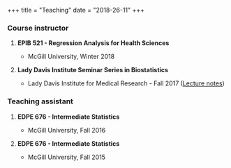 +++
title = "Teaching"
date = "2018-26-11"
+++

### Course instructor
1. **EPIB 521 - Regression Analysis for Health Sciences**
   * McGill University, Winter 2018

2. **Lady Davis Institute Seminar Series in Biostatistics**
   * Lady Davis Institute for Medical Research - Fall 2017 ([Lecture notes](https://github.com/kevinmcgregor/LDI-Biostatistics-Seminar))

### Teaching assistant

1. **EDPE 676 - Intermediate Statistics**
   * McGill University, Fall 2016

2. **EDPE 676 - Intermediate Statistics**
   * McGill University, Fall 2015